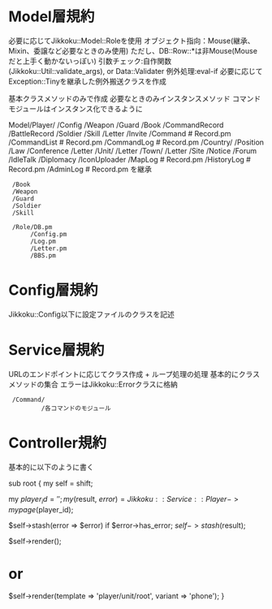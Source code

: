 # Model層規約
必要に応じてJikkoku::Model::Roleを使用
オブジェクト指向：Mouse(継承、Mixin、委譲など必要なときのみ使用) ただし、DB::Row::*は非Mouse(Mouseだと上手く動かないっぽい)
引数チェック:自作関数(Jikkoku::Util::validate_args), or Data::Validater
例外処理:eval-if
必要に応じてException::Tinyを継承した例外搬送クラスを作成

基本クラスメソッドのみで作成
必要なときのみインスタンスメソッド
コマンドモジュールはインスタンス化できるように

Model/Player/
            /Config
            /Weapon
            /Guard
            /Book
            /CommandRecord
            /BattleRecord
            /Soldier
            /Skill
            /Letter
            /Invite
            /Command        # Record.pm
            /CommandList    # Record.pm
            /CommandLog     # Record.pm
     /Country/
             /Position
             /Law
             /Conference
             /Letter
     /Unit/
          /Letter
     /Town/
          /Letter
     /Site
     /Notice
     /Forum
     /IdleTalk
     /Diplomacy
     /IconUploader
     /MapLog       # Record.pm
     /HistoryLog   # Record.pm
     /AdminLog     # Record.pm を継承

     /Book
     /Weapon
     /Guard
     /Soldier
     /Skill

     /Role/DB.pm
          /Config.pm
          /Log.pm
          /Letter.pm
          /BBS.pm

# Config層規約
Jikkoku::Config以下に設定ファイルのクラスを記述

# Service層規約
URLのエンドポイントに応じてクラス作成 + ループ処理の処理
基本的にクラスメソッドの集合
エラーはJikkoku::Errorクラスに格納

     /Command/
             /各コマンドのモジュール


# Controller規約
基本的に以下のように書く

sub root {
  my self = shift;

  my $player_id = '';
  my ($result, $error) = Jikkoku::Service::Player->mypage($player_id);

  $self->stash(error => $error) if $error->has_error;
  $self->stash(%$result);

  $self->render();
  # or
  $self->render(template => 'player/unit/root', variant => 'phone');
}

